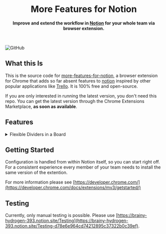<div style="text-align:center">
	<h1>More Features for Notion</h1>
	<p>
		<b>Improve and extend the workflow in <a href="https://www.notion.so">Notion</a> for your whole team via browser extension.</b>
	</p>
	<br>
</div>

![GitHub](https://img.shields.io/github/license/Kulesko/more-features-for-notion)


## What this Is

This is the source code for [more-features-for-notion](https://github.com/kulesko/more-features-for-notion), a browser extension for Chrome that adds so far absent features to [notion](https://www.notion.so/) inspired by other popular applications like [Trello](https://trello.com/). It is 100% free and open-source.

If you are only interested in running the latest version, you don't need this repo. You can get the latest version through the Chrome Extensions Marketplace, **as soon as available**.

## Features
<details>
  <summary>Flexible Dividers in a Board</summary>
  <p>
  Prepend "==" to the name of a card in a board column and it will be rendered as a divider. Use this for instance to give more structure to your Kanban boards. Inspired by Trello.
  </p>
</details>

## Getting Started

Configuration is handled from within Notion itself, so you can start right off. For a consistent experience every member of your team needs to install the same version of the extention. 

For more information please see [https://developer.chrome.com/](https://developer.chrome.com/docs/extensions/mv3/getstarted/)

## Testing

Currently, only manual testing is possible. Please use [https://brainy-hydrogen-393.notion.site/Testing](https://brainy-hydrogen-393.notion.site/Testing-d78e6e964cd74212895c37322b0c39ef).
